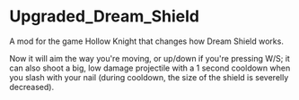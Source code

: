 # Upgraded_Dream_Shield

A mod for the game Hollow Knight that changes how Dream Shield works.

Now it will aim the way you're moving, or up/down if you're pressing W/S; it can also shoot a big, low damage projectile with a 1 second cooldown when you slash with your nail (during cooldown, the size of the shield is severelly decreased).
